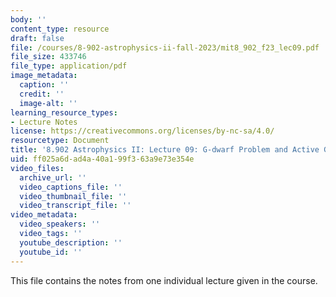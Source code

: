 ```yaml
---
body: ''
content_type: resource
draft: false
file: /courses/8-902-astrophysics-ii-fall-2023/mit8_902_f23_lec09.pdf
file_size: 433746
file_type: application/pdf
image_metadata:
  caption: ''
  credit: ''
  image-alt: ''
learning_resource_types:
- Lecture Notes
license: https://creativecommons.org/licenses/by-nc-sa/4.0/
resourcetype: Document
title: '8.902 Astrophysics II: Lecture 09: G-dwarf Problem and Active Galaxies '
uid: ff025a6d-ad4a-40a1-99f3-63a9e73e354e
video_files:
  archive_url: ''
  video_captions_file: ''
  video_thumbnail_file: ''
  video_transcript_file: ''
video_metadata:
  video_speakers: ''
  video_tags: ''
  youtube_description: ''
  youtube_id: ''
---
```

This file contains the notes from one individual lecture given in the course.